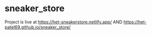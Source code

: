 # sneaker_store
Project is live at https://het-sneakerstore.netlify.app/ AND https://het-patel69.github.io/sneaker_store/
